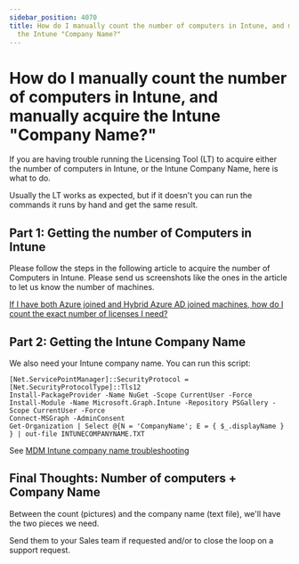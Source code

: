 ```yaml
---
sidebar_position: 4070
title: How do I manually count the number of computers in Intune, and manually acquire
  the Intune "Company Name?"
---
```


# How do I manually count the number of computers in Intune, and manually acquire the Intune "Company Name?"

If you are having
trouble running the Licensing Tool (LT) to acquire either the number of computers in Intune, or the
Intune Company Name, here is what to
do.

Usually the LT
works as expected, but if it doesn't you can run the commands it runs by hand and
get the same
result.

## Part 1: Getting the number of Computers in Intune

Please follow the
steps in the following article to acquire the number of Computers in Intune. Please send us screenshots like the ones in the article to let us know the number of machines.

[If I have both Azure joined and Hybrid Azure AD joined machines, how do I count the exact number of licenses I need?](EntraID "If I have both Azure joined and Hybrid Azure AD joined machines, how do I count the exact number of licenses I need?")

## Part 2: Getting the Intune Company Name

We also need your
Intune company name. You can run this
script:

```
[Net.ServicePointManager]::SecurityProtocol = [Net.SecurityProtocolType]::Tls12  
Install-PackageProvider -Name NuGet -Scope CurrentUser -Force  
Install-Module -Name Microsoft.Graph.Intune -Repository PSGallery -Scope CurrentUser -Force  
Connect-MSGraph -AdminConsent  
Get-Organization | Select @{N = 'CompanyName'; E = { $_.displayName } } | out-file INTUNECOMPANYNAME.TXT
```
See [MDM Intune company name troubleshooting](../../Video/License/MDM "MDM Intune company name troubleshooting")

## Final Thoughts: Number of computers + Company Name

Between the
count (pictures) and the company name (text file), we'll have the two pieces we
need.

Send them to your
Sales team if requested and/or to close the loop on a support
request.